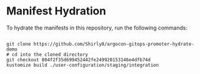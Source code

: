 
# Manifest Hydration

To hydrate the manifests in this repository, run the following commands:

```shell

git clone https://github.com/Shirly8/argocon-gitops-promoter-hydrate-demo
# cd into the cloned directory
git checkout 804f2f35d699452442fe249920153146e4dfb74d
kustomize build ./user-configuration/staging/integration
```